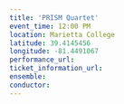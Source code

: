 ```yaml
---
title: 'PRISM Quartet'
event_time: 12:00 PM
location: Marietta College
latitude: 39.4145456
longitude: -81.4491067
performance_url:
ticket_information_url:
ensemble:
conductor:
---
```

